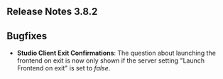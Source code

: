## Release Notes 3.8.2

## Bugfixes

- **Studio Client Exit Confirmations**: The question about launching the frontend on exit is now only shown if the server setting "Launch Frontend on exit" is set to _false_.